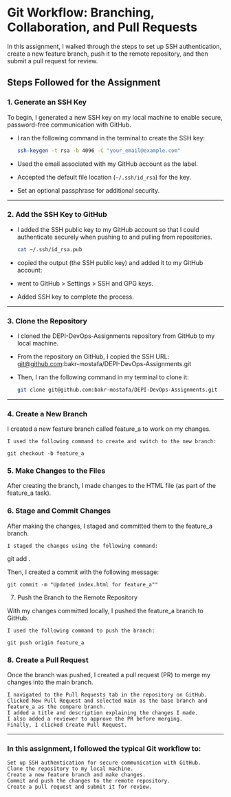 # Git Workflow: Branching, Collaboration, and Pull Requests

In this assignment, I walked through the steps to set up SSH authentication, create a new feature branch, push it to the remote repository, and then submit a pull request for review. 
## Steps Followed for the Assignment

### 1. **Generate an SSH Key**
To begin, I generated a new SSH key on my local machine to enable secure, password-free communication with GitHub.

- I ran the following command in the terminal to create the SSH key:

  ```bash
  ssh-keygen -t rsa -b 4096 -C "your_email@example.com"

- Used the email associated with my GitHub account as the label.
- Accepted the default file location (`~/.ssh/id_rsa`) for the key.
- Set an optional passphrase for additional security.

---

### **2. Add the SSH Key to GitHub**

- I added the SSH public key to my GitHub account so that I could authenticate securely when pushing to and pulling from repositories.

  ```bash
  cat ~/.ssh/id_rsa.pub

- copied the output (the SSH public key) and added it to my GitHub account:
- went to GitHub > Settings > SSH and GPG keys.
- Added SSH key to complete the process.

---

### **3. Clone the Repository**

- I cloned the DEPI-DevOps-Assignments repository from GitHub to my local machine.

- From the repository on GitHub, I copied the SSH URL:
        git@github.com:bakr-mostafa/DEPI-DevOps-Assignments.git

- Then, I ran the following command in my terminal to clone it:
  
   ```bash
  git clone git@github.com:bakr-mostafa/DEPI-DevOps-Assignments.git

---

### 4. Create a New Branch

I created a new feature branch called feature_a to work on my changes.

    I used the following command to create and switch to the new branch:

    git checkout -b feature_a

### 5. Make Changes to the Files

After creating the branch, I made changes to the HTML file (as part of the feature_a task).

### 6. Stage and Commit Changes

After making the changes, I staged and committed them to the feature_a branch.

    I staged the changes using the following command:

git add .

Then, I created a commit with the following message:

    git commit -m "Updated index.html for feature_a""

7. Push the Branch to the Remote Repository

With my changes committed locally, I pushed the feature_a branch to GitHub.

    I used the following command to push the branch:

    git push origin feature_a

### 8. Create a Pull Request

Once the branch was pushed, I created a pull request (PR) to merge my changes into the main branch.

    I navigated to the Pull Requests tab in the repository on GitHub.
    Clicked New Pull Request and selected main as the base branch and feature_a as the compare branch.
    I added a title and description explaining the changes I made.
    I also added a reviewer to approve the PR before merging.
    Finally, I clicked Create Pull Request.
    
---

### In this assignment, I followed the typical Git workflow to:

    Set up SSH authentication for secure communication with GitHub.
    Clone the repository to my local machine.
    Create a new feature branch and make changes.
    Commit and push the changes to the remote repository.
    Create a pull request and submit it for review.
